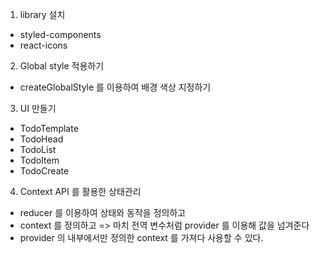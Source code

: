 1. library 설치
- styled-components
- react-icons

2. Global style 적용하기
- createGlobalStyle 를 이용하여 배경 색상 지정하기

3. UI 만들기
- TodoTemplate
- TodoHead
- TodoList
- TodoItem
- TodoCreate

4. Context API 를 활용한 상태관리
- reducer 를 이용하여 상태와 동작을 정의하고
- context 를 정의하고 => 마치 전역 변수처럼 provider 를 이용해 값을 넘겨준다
- provider 의 내부에서만 정의한 context 를 가져다 사용할 수 있다.